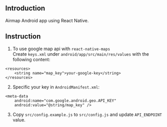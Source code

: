 ## Introduction

Airmap Android app using React Native.

## Instruction

1. To use google map api with `react-native-maps`  
Create `keys.xml` under `android/app/src/main/res/values` with the following content:
```
<resources>
    <string name="map_key">your-google-key</string>
</resources>
```
2. Specific your key in `AndroidManifest.xml`:
```
<meta-data
    android:name="com.google.android.geo.API_KEY"
    android:value="@string/map_key" />
```
3. Copy `src/config.example.js` to `src/config.js` and update `API_ENDPOINT` value.